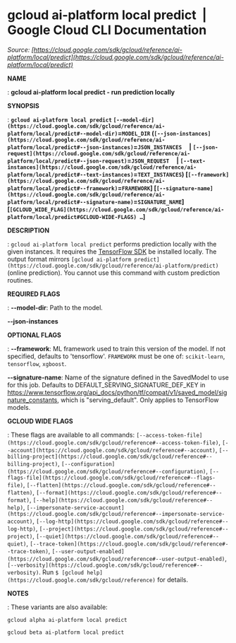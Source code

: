 # gcloud ai-platform local predict  |  Google Cloud CLI Documentation

*Source: [https://cloud.google.com/sdk/gcloud/reference/ai-platform/local/predict](https://cloud.google.com/sdk/gcloud/reference/ai-platform/local/predict)*

**NAME**

: **gcloud ai-platform local predict - run prediction locally**

**SYNOPSIS**

: **`gcloud ai-platform local predict` `[--model-dir](https://cloud.google.com/sdk/gcloud/reference/ai-platform/local/predict#--model-dir)`=`MODEL_DIR` (`[--json-instances](https://cloud.google.com/sdk/gcloud/reference/ai-platform/local/predict#--json-instances)`=`JSON_INSTANCES`     | `[--json-request](https://cloud.google.com/sdk/gcloud/reference/ai-platform/local/predict#--json-request)`=`JSON_REQUEST`     | `[--text-instances](https://cloud.google.com/sdk/gcloud/reference/ai-platform/local/predict#--text-instances)`=`TEXT_INSTANCES`) [`[--framework](https://cloud.google.com/sdk/gcloud/reference/ai-platform/local/predict#--framework)`=`FRAMEWORK`] [`[--signature-name](https://cloud.google.com/sdk/gcloud/reference/ai-platform/local/predict#--signature-name)`=`SIGNATURE_NAME`] [`[GCLOUD_WIDE_FLAG](https://cloud.google.com/sdk/gcloud/reference/ai-platform/local/predict#GCLOUD-WIDE-FLAGS) …`]**

**DESCRIPTION**

: `gcloud ai-platform local predict` performs prediction locally with
the given instances. It requires the [TensorFlow SDK](https://www.tensorflow.org/install) be installed
locally. The output format mirrors `[gcloud ai-platform
predict](https://cloud.google.com/sdk/gcloud/reference/ai-platform/predict)` (online prediction).
You cannot use this command with custom prediction routines.

**REQUIRED FLAGS**

: **--model-dir**:
Path to the model.

**--json-instances**

**OPTIONAL FLAGS**

: **--framework**:
ML framework used to train this version of the model. If not specified, defaults
to 'tensorflow'. `FRAMEWORK` must be one of:
`scikit-learn`, `tensorflow`, `xgboost`.

**--signature-name**:
Name of the signature defined in the SavedModel to use for this job. Defaults to
DEFAULT_SERVING_SIGNATURE_DEF_KEY in
https://www.tensorflow.org/api_docs/python/tf/compat/v1/saved_model/signature_constants,
which is "serving_default". Only applies to TensorFlow models.

**GCLOUD WIDE FLAGS**

: These flags are available to all commands: `[--access-token-file](https://cloud.google.com/sdk/gcloud/reference#--access-token-file)`,
`[--account](https://cloud.google.com/sdk/gcloud/reference#--account)`, `[--billing-project](https://cloud.google.com/sdk/gcloud/reference#--billing-project)`,
`[--configuration](https://cloud.google.com/sdk/gcloud/reference#--configuration)`,
`[--flags-file](https://cloud.google.com/sdk/gcloud/reference#--flags-file)`,
`[--flatten](https://cloud.google.com/sdk/gcloud/reference#--flatten)`, `[--format](https://cloud.google.com/sdk/gcloud/reference#--format)`, `[--help](https://cloud.google.com/sdk/gcloud/reference#--help)`, `[--impersonate-service-account](https://cloud.google.com/sdk/gcloud/reference#--impersonate-service-account)`,
`[--log-http](https://cloud.google.com/sdk/gcloud/reference#--log-http)`,
`[--project](https://cloud.google.com/sdk/gcloud/reference#--project)`, `[--quiet](https://cloud.google.com/sdk/gcloud/reference#--quiet)`, `[--trace-token](https://cloud.google.com/sdk/gcloud/reference#--trace-token)`, `[--user-output-enabled](https://cloud.google.com/sdk/gcloud/reference#--user-output-enabled)`,
`[--verbosity](https://cloud.google.com/sdk/gcloud/reference#--verbosity)`.
Run `$ [gcloud help](https://cloud.google.com/sdk/gcloud/reference)` for details.

**NOTES**

: These variants are also available:

```
gcloud alpha ai-platform local predict
```

```
gcloud beta ai-platform local predict
```